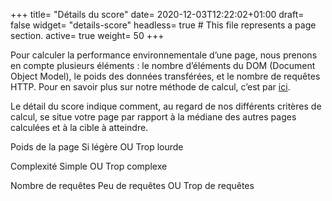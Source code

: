 +++
title= "Détails du score"
date= 2020-12-03T12:22:02+01:00
draft= false
widget= "details-score"
headless= true  # This file represents a page section.
active= true
weight= 50
+++

[//]: # "infobulle"

Pour calculer la performance environnementale d’une page, nous prenons en compte plusieurs éléments : le nombre
d’éléments du DOM (Document Object Model), le poids des données transférées, et le nombre de requêtes HTTP. Pour en
savoir plus sur notre méthode de calcul, c’est par [ici](/en/method/).

[//]: # "texte"

Le détail du score indique comment, au regard de nos différents critères de calcul, se situe votre page par rapport à la
médiane des autres pages calculées et à la cible à atteindre.

[//]: # "Tuile 1"

Poids de la page Si légère OU Trop lourde

[//]: # "Tuile 2"

Complexité Simple OU Trop complexe

[//]: # "Tuile 3"

Nombre de requêtes Peu de requêtes OU Trop de requêtes
